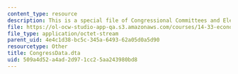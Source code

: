 ```yaml
---
content_type: resource
description: This is a special file of Congressional Committees and Election Results.
file: https://ol-ocw-studio-app-qa.s3.amazonaws.com/courses/14-33-economics-research-and-communication-spring-2012/509a4d52a4ad2d971cc25aa243980bd8_CongressData.dta
file_type: application/octet-stream
parent_uid: 4e4c1d38-bc5c-345a-6493-62a05d0a5d90
resourcetype: Other
title: CongressData.dta
uid: 509a4d52-a4ad-2d97-1cc2-5aa243980bd8
---
```

